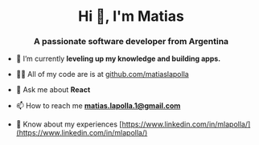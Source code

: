 <h1 align="center">Hi 👋, I'm Matias</h1>
<h3 align="center">A passionate software developer from Argentina</h3>

- 🔭 I’m currently **leveling up my knowledge and building apps.**

- 👨‍💻 All of my code are is at [github.com/matiaslapolla](github.com/matiaslapolla) 

- 💬 Ask me about **React**

- 📫 How to reach me **matias.lapolla.1@gmail.com**

- 📄 Know about my experiences [https://www.linkedin.com/in/mlapolla/](https://www.linkedin.com/in/mlapolla/)

